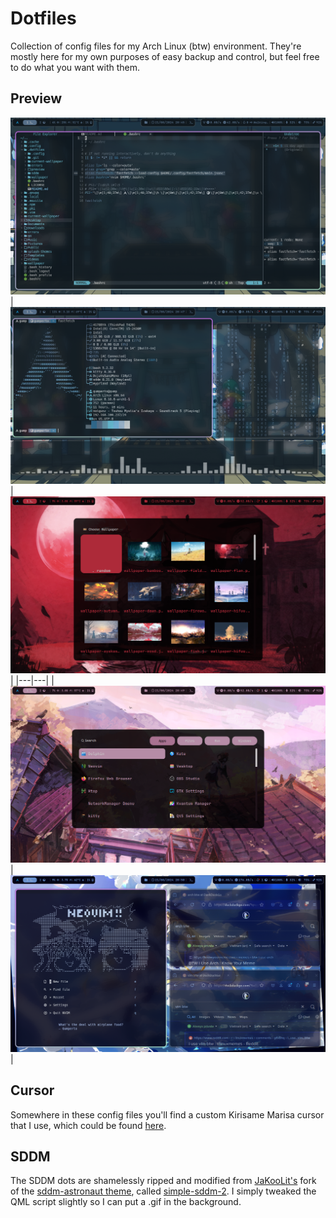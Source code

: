 # Dotfiles
Collection of config files for my Arch Linux (btw) environment. They're mostly here for my own purposes of easy backup and control, but feel free to do what you want with them.

## Preview
![1](preview/01.png)
| ![2](preview/02.png) | ![3](preview/03.png) |
|---|---|
| ![4](preview/04.png) | ![5](preview/05.png) |


## Cursor
Somewhere in these config files you'll find a custom Kirisame Marisa cursor that I use, which could be found [here](https://store.kde.org/p/2165948).

## SDDM
The SDDM dots are shamelessly ripped and modified from [JaKooLit's](https://github.com/JaKooLit) fork of the [sddm-astronaut theme](https://github.com/Keyitdev/sddm-astronaut-theme), called [simple-sddm-2](https://github.com/JaKooLit/simple-sddm-2). I simply tweaked the QML script slightly so I can put a .gif in the background.
